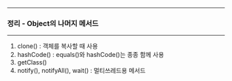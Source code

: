 -----
### 정리 - Object의 나머지 메서드
-----
1. clone() : 객체를 복사할 때 사용
2. hashCode() : equals()와 hashCode()는 종종 함께 사용
3. getClass() 
4. notify(), notifyAll(), wait() : 멀티쓰레드용 메서드
